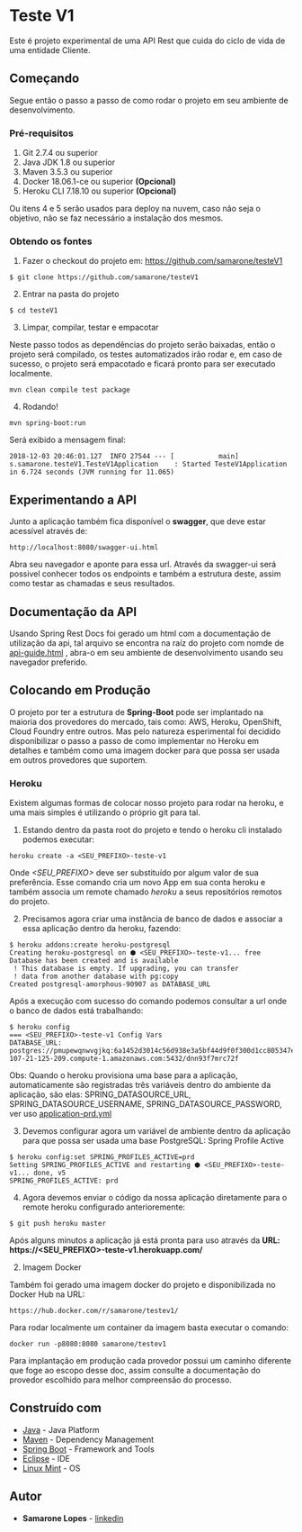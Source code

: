 # Teste V1

Este é projeto experimental de uma API Rest que cuida do ciclo de vida de uma entidade Cliente.

## Começando

Segue então o passo a passo de como rodar o projeto em seu ambiente de desenvolvimento.

### Pré-requisitos

1. Git 2.7.4 ou superior
2. Java JDK 1.8 ou superior
3. Maven 3.5.3 ou superior
4. Docker 18.06.1-ce ou superior **(Opcional)**
5. Heroku CLI 7.18.10 ou superior **(Opcional)**

Ou itens 4 e 5 serão usados para deploy na nuvem, caso não seja o objetivo, não se faz necessário a instalação dos mesmos.

### Obtendo os fontes

1. Fazer o checkout do projeto em: https://github.com/samarone/testeV1
```
$ git clone https://github.com/samarone/testeV1
```
2. Entrar na pasta do projeto
```
$ cd testeV1
```
3. Limpar, compilar, testar e empacotar

Neste passo todos as dependências do projeto serão baixadas, então o projeto será compilado, os testes automatizados irão rodar e, em caso de sucesso, o projeto será empacotado e ficará pronto para ser executado localmente.

```
mvn clean compile test package
```

4. Rodando!
```
mvn spring-boot:run
```
Será exibido a mensagem final:
```
2018-12-03 20:46:01.127  INFO 27544 --- [           main] s.samarone.testeV1.TesteV1Application    : Started TesteV1Application in 6.724 seconds (JVM running for 11.065)
```

## Experimentando a API

Junto a aplicação também fica disponível o **swagger**, que deve estar acessível através de:
```
http://localhost:8080/swagger-ui.html
```
Abra seu navegador e aponte para essa url. Através da swagger-ui será possivel conhecer todos os endpoints e também a estrutura deste, assim como testar as chamadas e seus resultados.

## Documentação da API

Usando Spring Rest Docs foi gerado um html com a documentação de utilização da api, tal arquivo se encontra na raíz do projeto com nomde de [api-guide.html](api-guide.html) , abra-o em seu ambiente de desenvolvimento usando seu navegador preferido.

## Colocando em Produção

O projeto por ter a estrutura de **Spring-Boot** pode ser implantado na maioria dos provedores do mercado, tais como: AWS, Heroku, OpenShift, Cloud Foundry entre outros. Mas pelo natureza esperimental foi decidido disponibilizar o passo a passo de como implementar no Heroku em detalhes e também como uma imagem docker para que possa ser usada em outros provedores que suportem.

### Heroku

Existem algumas formas de colocar nosso projeto para rodar na heroku, e uma mais simples é utilizando o próprio git para tal.

1. Estando dentro da pasta root do projeto e tendo o heroku cli instalado podemos executar:
```
heroku create -a <SEU_PREFIXO>-teste-v1
```
Onde *<SEU_PREFIXO>* deve ser substituído por algum valor de sua preferência.
Esse comando cria um novo App em sua conta heroku e também associa um remote chamado *heroku* a seus repositórios remotos do projeto.

2. Precisamos agora criar uma instância de banco de dados e associar a essa aplicação dentro da heroku, fazendo:
```
$ heroku addons:create heroku-postgresql
Creating heroku-postgresql on ⬢ <SEU_PREFIXO>-teste-v1... free
Database has been created and is available
 ! This database is empty. If upgrading, you can transfer
 ! data from another database with pg:copy
Created postgresql-amorphous-90907 as DATABASE_URL
```
Após a execução com sucesso do comando podemos consultar a url onde o banco de dados está trabalhando:
```
$ heroku config
=== <SEU_PREFIXO>-teste-v1 Config Vars
DATABASE_URL: postgres://pmupewqnwvgjkq:6a1452d3014c56d938e3a5bf44d9f0f300d1cc805347e5e2f2d3440755ee240d@ec2-107-21-125-209.compute-1.amazonaws.com:5432/dnn93f7mrc72f
```
Obs: Quando o heroku provisiona uma base para a aplicação, automaticamente são registradas três variáveis dentro do ambiente da aplicação, são elas: SPRING_DATASOURCE_URL, SPRING_DATASOURCE_USERNAME, SPRING_DATASOURCE_PASSWORD, ver uso [application-prd.yml](src/main/resources/application-prd.yml)

3. Devemos configurar agora um variável de ambiente dentro da aplicação para que possa ser usada uma base PostgreSQL:
Spring Profile Active
```
$ heroku config:set SPRING_PROFILES_ACTIVE=prd
Setting SPRING_PROFILES_ACTIVE and restarting ⬢ <SEU_PREFIXO>-teste-v1... done, v5
SPRING_PROFILES_ACTIVE: prd 
```
4. Agora devemos enviar o código da nossa aplicação diretamente para o remote heroku configurado anterioremente:
```
$ git push heroku master
```
Após alguns minutos a aplicação já está pronta para uso através da **URL: https://<SEU_PREFIXO>-teste-v1.herokuapp.com/**

2. Imagem Docker

Também foi gerado uma imagem docker do projeto e disponibilizada no Docker Hub na URL:
```
https://hub.docker.com/r/samarone/testev1/
```
Para rodar localmente um container da imagem basta executar o comando:
```
docker run -p8080:8080 samarone/testev1
```
Para implantação em produção cada provedor possui um caminho diferente que foge ao escopo desse doc, assim consulte a documentação do provedor escolhido para melhor compreensão do processo.

## Construído com

* [Java](https://www.oracle.com/java/) - Java Platform
* [Maven](https://maven.apache.org/) - Dependency Management
* [Spring Boot](https://spring.io/projects/spring-boot) - Framework and Tools
* [Eclipse](https://www.eclipse.org) - IDE
* [Linux Mint](https://linuxmint.com/) - OS

## Autor

* **Samarone Lopes** - [linkedin](https://www.linkedin.com/in/samaronelopes/)
